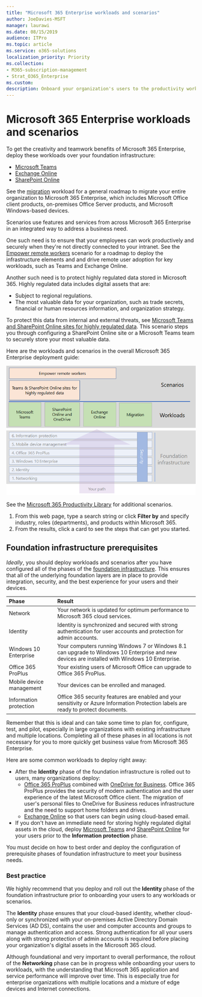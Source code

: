 ```yaml
---
title: "Microsoft 365 Enterprise workloads and scenarios"
author: JoeDavies-MSFT
manager: laurawi
ms.date: 08/15/2019
audience: ITPro
ms.topic: article
ms.service: o365-solutions
localization_priority: Priority
ms.collection: 
- M365-subscription-management
- Strat_O365_Enterprise
ms.custom:
description: Onboard your organization's users to the productivity workloads of Microsoft 365 Enterprise.
---
```


# Microsoft 365 Enterprise workloads and scenarios

To get the creativity and teamwork benefits of Microsoft 365 Enterprise, deploy these workloads over your foundation infrastructure:

- [Microsoft Teams](teams-workload.md)
- [Exchange Online](exchangeonline-workload.md)
- [SharePoint Online](sharepoint-online-onedrive-workload.md)

See the [migration](migration-microsoft-365-enterprise-workload.md) workload for a general roadmap to migrate your entire organization to Microsoft 365 Enterprise, which includes Microsoft Office client products, on-premises Office Server products, and Microsoft Windows-based devices.

Scenarios use features and services from across Microsoft 365 Enterprise in an integrated way to address a business need. 

One such need is to ensure that your employees can work productively and securely when they're not directly connected to your intranet. See the [Empower remote workers](empower-people-to-work-remotely.md) scenario for a roadmap to deploy the infrastructure elements and and drive remote user adoption for key workloads, such as Teams and Exchange Online.

Another such need is to protect highly regulated data stored in Microsoft 365. Highly regulated data includes digital assets that are:

- Subject to regional regulations.
- The most valuable data for your organization, such as trade secrets, financial or human resources information, and organization strategy.

To protect this data from internal and external threats, see [Microsoft Teams and SharePoint Online sites for highly regulated data](teams-sharepoint-online-sites-highly-regulated-data.md). This scenario steps you through configuring a SharePoint Online site or a Microsoft Teams team to securely store your most valuable data.

Here are the workloads and scenarios in the overall Microsoft 365 Enterprise deployment guide:

![](./media/deploy-workloads/m365-deploy-content-arch-workloads.png)

See the [Microsoft 365 Productivity Library](https://www.microsoft.com/microsoft-365/success/) for additional scenarios. 

1. From this web page, type a search string or click **Filter by** and specify industry, roles (departments), and products within Microsoft 365.
2. From the results, click a card to see the steps that can get you started.

## Foundation infrastructure prerequisites

*Ideally*, you should deploy workloads and scenarios after you have configured all of the phases of the [foundation infrastructure](deploy-foundation-infrastructure.md). This ensures that all of the underlying foundation layers are in place to provide integration, security, and the best experience for your users and their devices.

| Phase | Result |
|:-------|:-----|
| Network | Your network is updated for optimum performance to Microsoft 365 cloud services. |
| Identity | Identity is synchronized and secured with strong authentication for user accounts and protection for admin accounts. |
| Windows 10 Enterprise | Your computers running Windows 7 or Windows 8.1 can upgrade to Windows 10 Enterprise and new devices are installed with Windows 10 Enterprise. |
| Office 365 ProPlus | Your existing users of Microsoft Office can upgrade to Office 365 ProPlus. |
| Mobile device management | Your devices can be enrolled and managed. |
| Information protection | Office 365 security features are enabled and your sensitivity or Azure Information Protection labels are ready to protect documents. |

Remember that this is ideal and can take some time to plan for, configure, test, and pilot, especially in large organizations with existing infrastructure and multiple locations. Completing all of these phases in all locations is not necessary for you to more quickly get business value from Microsoft 365 Enterprise. 

Here are some common workloads to deploy right away: 

- After the **Identity** phase of the foundation infrastructure is rolled out to users, many organizations deploy:
  - [Office 365 ProPlus](office365proplus-infrastructure.md) combined with [OneDrive for Business](https://docs.microsoft.com/onedrive/plan-onedrive-enterprise). Office 365 ProPlus provides the security of modern authentication and the user experience of the latest Microsoft Office client. The migration of user's personal files to OneDrive for Business reduces infrastructure and the need to support home folders and drives.
  - [Exchange Online](exchangeonline-workload.md) so that users can begin using cloud-based email.
- If you don't have an immediate need for storing highly regulated digital assets in the cloud, deploy [Microsoft Teams](teams-workload.md) and [SharePoint Online](sharepoint-online-onedrive-workload.md) for your users prior to the **Information protection** phase.

You must decide on how to best order and deploy the configuration of prerequisite phases of foundation infrastructure to meet your business needs.

### Best practice

We highly recommend that you deploy and roll out the **Identity** phase of the foundation infrastructure prior to onboarding your users to any workloads or scenarios.

The **Identity** phase ensures that your cloud-based identity, whether cloud-only or synchronized with your on-premises Active Directory Domain Services (AD DS), contains the user and computer accounts and groups to manage authentication and access. Strong authentication for all your users along with strong protection of admin accounts is required before placing your organization's digital assets in the Microsoft 365 cloud.

Although foundational and very important to overall performance, the rollout of the **Networking** phase can be in progress while onboarding your users to workloads, with the understanding that Microsoft 365 application and service performance will improve over time. This is especially true for enterprise organizations with multiple locations and a mixture of edge devices and Internet connections.

